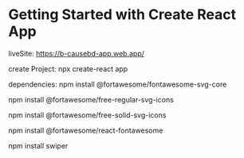 # Getting Started with Create React App

liveSite:
https://b-causebd-app.web.app/




create Project:
npx create-react app 






dependencies:
npm install @fortawesome/fontawesome-svg-core


npm install @fortawesome/free-regular-svg-icons


npm install @fortawesome/free-solid-svg-icons


npm install @fortawesome/react-fontawesome


npm install swiper
